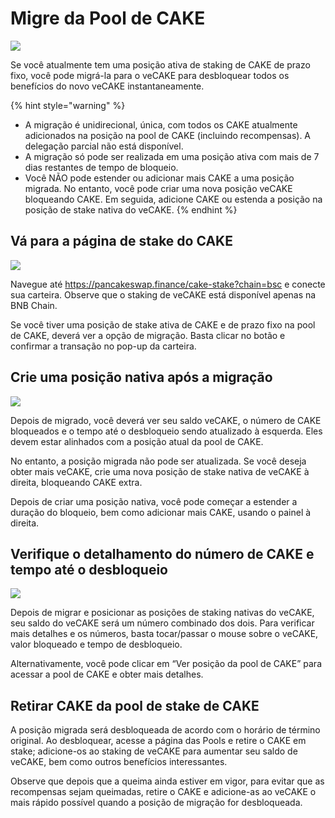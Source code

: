 # Migre da Pool de CAKE

![](https://1397868517-files.gitbook.io/\~/files/v0/b/gitbook-x-prod.appspot.com/o/spaces%2F-MHREX7DHcljbY5IkjgJ-1972196547%2Fuploads%2F5wniHwbMTfCbImyGxuyA%2Fimage.png?alt=media\&token=1ed89342-2e35-4d28-bd23-cb56b6ec1dde)

Se você atualmente tem uma posição ativa de staking de CAKE de prazo fixo, você pode migrá-la para o veCAKE para desbloquear todos os benefícios do novo veCAKE instantaneamente.

{% hint style="warning" %}
* A migração é unidirecional, única, com todos os CAKE atualmente adicionados na posição na pool de CAKE (incluindo recompensas). A delegação parcial não está disponível.&#x20;
* A migração só pode ser realizada em uma posição ativa com mais de 7 dias restantes de tempo de bloqueio.&#x20;
* Você NÃO pode estender ou adicionar mais CAKE a uma posição migrada. No entanto, você pode criar uma nova posição veCAKE bloqueando CAKE. Em seguida, adicione CAKE ou estenda a posição na posição de stake nativa do veCAKE.
{% endhint %}

## Vá para a página de stake do CAKE

![](https://1397868517-files.gitbook.io/\~/files/v0/b/gitbook-x-prod.appspot.com/o/spaces%2F-MHREX7DHcljbY5IkjgJ-1972196547%2Fuploads%2FSCr36IyWUr03FFI1UCV7%2Fimage.png?alt=media\&token=ac99e0f0-c271-4bcc-b676-92455f958413)

Navegue até https://pancakeswap.finance/cake-stake?chain=bsc e conecte sua carteira. Observe que o staking de veCAKE está disponível apenas na BNB Chain.&#x20;

Se você tiver uma posição de stake ativa de CAKE e de prazo fixo na pool de CAKE, deverá ver a opção de migração. Basta clicar no botão e confirmar a transação no pop-up da carteira.&#x20;

## Crie uma posição nativa após a migração

![](https://1397868517-files.gitbook.io/\~/files/v0/b/gitbook-x-prod.appspot.com/o/spaces%2F-MHREX7DHcljbY5IkjgJ-1972196547%2Fuploads%2FIqba5A5FKtygmruYVlWh%2Fimage.png?alt=media\&token=f2482c33-5788-46c1-9b6d-76f95a62aeb5)

Depois de migrado, você deverá ver seu saldo veCAKE, o número de CAKE bloqueados e o tempo até o desbloqueio sendo atualizado à esquerda. Eles devem estar alinhados com a posição atual da pool de CAKE.&#x20;

No entanto, a posição migrada não pode ser atualizada. Se você deseja obter mais veCAKE, crie uma nova posição de stake nativa de veCAKE à direita, bloqueando CAKE extra.&#x20;

Depois de criar uma posição nativa, você pode começar a estender a duração do bloqueio, bem como adicionar mais CAKE, usando o painel à direita.&#x20;

## Verifique o detalhamento do número de CAKE e tempo até o  desbloqueio

![](https://1397868517-files.gitbook.io/\~/files/v0/b/gitbook-x-prod.appspot.com/o/spaces%2F-MHREX7DHcljbY5IkjgJ-1972196547%2Fuploads%2FpgfctHhbUokEqdzcGTY4%2Fimage.png?alt=media\&token=a7abbc92-106f-4476-9393-4fa41f483716)

Depois de migrar e posicionar as posições de staking nativas do veCAKE, seu saldo do veCAKE será um número combinado dos dois. Para verificar mais detalhes e os números, basta tocar/passar o mouse sobre o veCAKE, valor bloqueado e tempo de desbloqueio.&#x20;

Alternativamente, você pode clicar em “Ver posição da pool de CAKE” para acessar a pool de CAKE e obter mais detalhes.&#x20;

## Retirar CAKE da pool de stake de CAKE&#x20;

A posição migrada será desbloqueada de acordo com o horário de término original. Ao desbloquear, acesse a página das Pools e retire o CAKE em stake; adicione-os ao staking de veCAKE para aumentar seu saldo de veCAKE, bem como outros benefícios interessantes.

Observe que depois que a queima ainda estiver em vigor, para evitar que as recompensas sejam queimadas, retire o CAKE e adicione-as ao veCAKE o mais rápido possível quando a posição de migração for desbloqueada.
